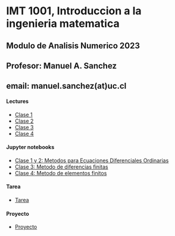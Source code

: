 # IMT 1001, Introduccion a la ingenieria matematica
## Modulo de Analisis Numerico 2023
## Profesor: Manuel A. Sanchez
## email: manuel.sanchez(at)uc.cl


#### Lectures
- [Clase 1](https://github.com/ManuelSanchezUribe/ManuelSanchezUribe.github.io/blob/main/IMT1001/IMT1001_NA_clase1v2.pdf)
- [Clase 2](https://github.com/ManuelSanchezUribe/ManuelSanchezUribe.github.io/blob/main/IMT1001/IMT1001_NA_clase2.pdf)
- [Clase 3](https://github.com/ManuelSanchezUribe/ManuelSanchezUribe.github.io/blob/main/IMT1001/IMT1001_NA_clase3.pdf)
- [Clase 4](https://github.com/ManuelSanchezUribe/ManuelSanchezUribe.github.io/blob/main/IMT1001/IMT1001_NA_clase4.pdf)

#### Jupyter notebooks
- [Clase 1 y 2: Metodos para Ecuaciones Diferenciales Ordinarias](https://github.com/ManuelSanchezUribe/ManuelSanchezUribe.github.io/blob/main/IMT1001/IMT_1001_clase1.slides.html)
- [Clase 3: Metodo de diferencias finitas](https://github.com/ManuelSanchezUribe/ManuelSanchezUribe.github.io/blob/main/IMT1001/IMT_1001_clase3.slides.html)
- [Clase 4: Metodo de elementos finitos]()

#### Tarea
- [Tarea]() 

#### Proyecto
- [Proyecto]()

